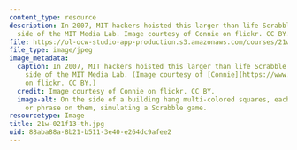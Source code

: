 ```yaml
---
content_type: resource
description: In 2007, MIT hackers hoisted this larger than life Scrabble game to the
  side of the MIT Media Lab. Image courtesy of Connie on flickr. CC BY.
file: https://ol-ocw-studio-app-production.s3.amazonaws.com/courses/21w-021-writing-and-experience-mit-inside-live-fall-2013/88aba88a8b21b5113e40e264dc9afee2_21w-021f13-th.jpg
file_type: image/jpeg
image_metadata:
  caption: In 2007, MIT hackers hoisted this larger than life Scrabble game to the
    side of the MIT Media Lab. (Image courtesy of [Connie](https://www.flickr.com/photos/conbon/2109565788/in/photolist-2oWySM-4dq5pW-65YKmt-7RNm55-4gTG9k-7wcgwB-9585sQ-8qaZhH-6vgTQu-7TXwvY-4BxMyv-yp83w-4g9nvD-9fST2E-8XGa7-4u6oxF-8jFtRF-5dWvv9-a6fDFr-ayorUT-4Gu1nL-6LpgC5-6Lk8nT-7P3AFn-7derbu-7L4yzE-ayrggw-ayrf9G-ayr9gY-ayrcbm-ayrgpU-ayosai-ayoynH-ayozQF-ayreQ7-ayovBn-ayouit-ayozBi-ayoxBc-ayoxhz-ayrduw-ayov66-ayr9GA-ayoqyR-ayre5d-ayotBr-ayrfDY-ayrdZh-ayrcZd-ayovYT/)
    on flickr. CC BY.)
  credit: Image courtesy of Connie on flickr. CC BY.
  image-alt: On the side of a building hang multi-colored squares, each with a letter
    or phrase on them, simulating a Scrabble game.
resourcetype: Image
title: 21w-021f13-th.jpg
uid: 88aba88a-8b21-b511-3e40-e264dc9afee2
---
```

